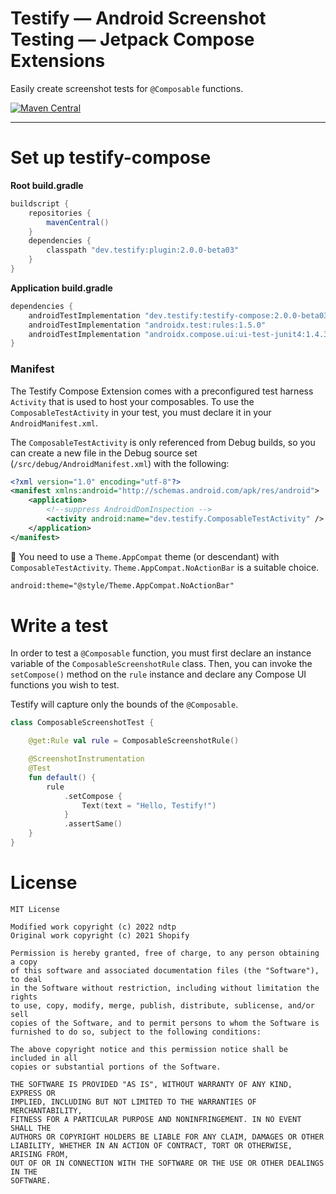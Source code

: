 # Testify — Android Screenshot Testing — Jetpack Compose Extensions

Easily create screenshot tests for `@Composable` functions.

<a href="https://search.maven.org/artifact/dev.testify/testify-compose"><img alt="Maven Central" src="https://img.shields.io/maven-central/v/dev.testify/testify-compose?color=%236e40ed&label=dev.testify%3Atestify-compose"/></a>

---

# Set up testify-compose

**Root build.gradle**
```groovy
buildscript {
    repositories {
        mavenCentral()
    }
    dependencies {
        classpath "dev.testify:plugin:2.0.0-beta03"
    }
}
```

**Application build.gradle**
```groovy
dependencies {
    androidTestImplementation "dev.testify:testify-compose:2.0.0-beta03"
    androidTestImplementation "androidx.test:rules:1.5.0"
    androidTestImplementation "androidx.compose.ui:ui-test-junit4:1.4.3"
}
```

### Manifest

The Testify Compose Extension comes with a preconfigured test harness `Activity` that is used to host your composables.
To use the `ComposableTestActivity` in your test, you must declare it in your `AndroidManifest.xml`.

The `ComposableTestActivity` is only referenced from Debug builds, so you can create a new file in the Debug source set (`/src/debug/AndroidManifest.xml`) with the following:

```xml
<?xml version="1.0" encoding="utf-8"?>
<manifest xmlns:android="http://schemas.android.com/apk/res/android">
    <application>
        <!--suppress AndroidDomInspection -->
        <activity android:name="dev.testify.ComposableTestActivity" />
    </application>
</manifest>

```

📔 You need to use a `Theme.AppCompat` theme (or descendant) with `ComposableTestActivity`. `Theme.AppCompat.NoActionBar` is a suitable choice.

```xml
android:theme="@style/Theme.AppCompat.NoActionBar"
```

# Write a test

In order to test a `@Composable` function, you must first declare an instance variable of the `ComposableScreenshotRule` class. Then, you can invoke the `setCompose()` method on the `rule` instance and declare any Compose UI functions you wish to test.

Testify will capture only the bounds of the `@Composable`.

```kotlin
class ComposableScreenshotTest {

    @get:Rule val rule = ComposableScreenshotRule()

    @ScreenshotInstrumentation
    @Test
    fun default() {
        rule
            .setCompose {
                Text(text = "Hello, Testify!")
            }
            .assertSame()
    }
}

```

# License

    MIT License

    Modified work copyright (c) 2022 ndtp
    Original work copyright (c) 2021 Shopify
    
    Permission is hereby granted, free of charge, to any person obtaining a copy
    of this software and associated documentation files (the "Software"), to deal
    in the Software without restriction, including without limitation the rights
    to use, copy, modify, merge, publish, distribute, sublicense, and/or sell
    copies of the Software, and to permit persons to whom the Software is
    furnished to do so, subject to the following conditions:
    
    The above copyright notice and this permission notice shall be included in all
    copies or substantial portions of the Software.
    
    THE SOFTWARE IS PROVIDED "AS IS", WITHOUT WARRANTY OF ANY KIND, EXPRESS OR
    IMPLIED, INCLUDING BUT NOT LIMITED TO THE WARRANTIES OF MERCHANTABILITY,
    FITNESS FOR A PARTICULAR PURPOSE AND NONINFRINGEMENT. IN NO EVENT SHALL THE
    AUTHORS OR COPYRIGHT HOLDERS BE LIABLE FOR ANY CLAIM, DAMAGES OR OTHER
    LIABILITY, WHETHER IN AN ACTION OF CONTRACT, TORT OR OTHERWISE, ARISING FROM,
    OUT OF OR IN CONNECTION WITH THE SOFTWARE OR THE USE OR OTHER DEALINGS IN THE
    SOFTWARE.
